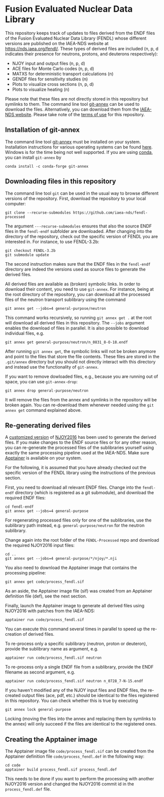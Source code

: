 # Fusion Evaluated Nuclear Data Library

This repository keeps track of updates to
files derived from the ENDF files of the
Fusion Evaluated Nuclear Data Library (FENDL)
whose different versions are published on the
IAEA-NDS website at <https://nds.iaea.org/fendl/>.
These types of derived files are included
(n, p, d indicates their presence for neutrons, protons,
and deuterons respectively):

- NJOY input and output files (n, p, d)
- ACE files for Monte Carlo codes (n, p, d)
- MATXS for deterministic transport calculations (n)
- GENDF files for sensitivity studies (n)
- Plots to visualize cross sections (n, p, d)
- Plots to visualize heating (n)

Please note that these files are not directly stored
in this repository but symlinks to them. The
command line tool [git-annex] can be used to download
the files. Alternatively, you can download them from the [IAEA-NDS website].
Please take note of the [terms of use] for this repository.

[terms of use]: TERMS_OF_USE.md
[IAEA-NDS website]: https://nds.iaea.org/fendl/


## Installation of git-annex

The command line tool [git-annex] must be installed on your system.
Installation instructions for various operating systems
can be found [here][git-annex-install]. Windows is for the time being
not well supported. If you are using [conda], you can install
`git-annex` by
```
conda install -c conda-forge git-annex
```

[git-annex]: https://git-annex.branchable.com/
[git-annex-install]: https://git-annex.branchable.com/install/
[conda]: https://docs.conda.io/en/latest/


## Downloading files in this repository

The command line tool `git` can be used in the usual way to
browse different versions of the repository. First,
download the repository to your local computer:
```
git clone --recurse-submodules https://github.com/iaea-nds/fendl-processed
```
The argument `---recurse-submodules` ensures that also
the source ENDF files in the `fendl-endf` subfolder are downloaded.
After changing into the directory of the repository,
check out the specific version of FENDL you
are interested in. For instance, to use FENDL-3.2b:
```
git checkout FENDL-3.2b
git submodule update
```
The second instruction makes sure that the ENDF files in the
`fendl-endf` directory are indeed the versions used as source
files to generate the derived files.

All derived files are available as (broken) symbolic links.
In order to download their content, you need to use `git-annex`.
For instance, being at the root directory of the repository,
you can download all the processed files of the neutron transport sublibrary
using the command
```
git annex get --jobs=4 general-purpose/neutron
```
This command works recursively, so running `git annex get .`
at the root will download all derived files in this repository.
The `--jobs` argument enables the download of files in parallel.
It is also possible to download individual files, e.g.
```
git annex get general-purpose/neutron/n_0831_8-O-18.endf
```

After running `git annex get`, the symbolic links will not
be broken anymore and point to the files that store the
file contents. These files are stored in the
`.git/annex` directory but you should not directly
interact with this directory and instead use the functionality
of `git-annex`.

If you want to remove dowloaded files, e.g., because you
are running out of space, you can use `git-annex-drop`:
```
git annex drop general-purpose/neutron
```
It will remove the files from the annex and symlinks
in the repository will be broken again.
You can re-download them whenever needed
using the `git annex get` command explained above.

## Re-generating derived files

A [customized version][NJOY2016-iaea] of [NJOY2016]
has been used to generate the derived files. 
If you make changes to the ENDF source
files or for any other reason, you can re-generate the
processed files of the sublibraries yourself using exactly
the same processing pipeline used at the IAEA-NDS.
Make sure [Apptainer] is available on your system.

For the following, it is assumed that you have already
checked out the specific version of the FENDL library
using the instructions of the previous section.

First, you need to download all relevant ENDF files.
Change into the `fendl-endf` directory (which is registered
as a git submodule), and download the required ENDF files:
```
cd fendl-endf
git annex get --jobs=4 general-purpose
```
For regenerating processed files only for one of the sublibraries,
use the sublibrary path instead, e.g. `general-purpose/neutron`
for the neutron sublibrary.

Change again into the root folder of the
`FENDL-Processed` repo and download the required
NJOY2016 input files:
```
cd ..
git annex get --jobs=4 general-purpose/*/njoy/*.nji
```
You also need to download the Apptainer image
that contains the processing pipeline:
```
git annex get code/process_fendl.sif
```
As an aside, the Apptainer image file
(sif) was created from an Apptainer definition
file (def), see the next section.

Finally, launch the Apptainer image to
generate all derived files using
NJOY2016 with patches from the IAEA-NDS:
```
apptainer run code/process_fendl.sif
```
You can execute this command several
times in parallel to speed up the re-creation
of derived files.

To re-process only a specific sublibrary (neutron, proton or deuteron),
provide the sublibrary name as argument, e.g.
```
apptainer run code/process_fendl.sif neutron
```

To re-process only a single ENDF file from a sublibrary, provide
the ENDF filename as second argument, e.g.
```
apptainer run code/process_fendl.sif neutron n_0728_7-N-15.endf
```

If you haven't modified any of the NJOY input files
and ENDF files, the re-created output files (ace, pdf, etc.)
should be identical to the files registered in
this repository. You can check whether this is true by executing
```
git annex lock general-purpose
```
Locking (moving the files into the annex and
replacing them by symlinks to the annex) will
only succeed if the files are identical to the
registered ones.


[NJOY2016-iaea]: https://github.com/IAEA-NDS/NJOY2016
[Apptainer]: https://apptainer.org
[NJOY2016]: https://github.com/njoy/NJOY2016


## Creating the Apptainer image

The Apptainer image file `code/process_fendl.sif`
can be created from the Apptainer definition file
`code/process_fendl.def` in the following way:
```
cd code
apptainer build process_fendl.sif process_fendl.def
```

This needs to be done if you want to perform the
processing with another NJOY2016 version and
changed the NJOY2016 commit id in the `process_fendl.def`
file.
